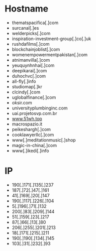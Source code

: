 # Hostname
- thematspacifica[.]com
- surcanal[.]es
- welderpicks[.]com
- inspiration-investment-group[.]co[.]uk
- rushdafilms[.]com
- blockchainjoblist[.]com
- womenempowermentpakistan[.]com
- atnimanvilla[.]com
- yeuquynhnhai[.]com
- deepikarai[.]com
- duhochvc[.]com
- all-fly[.]info
- studiomap[.]kr
- clcindy[.]com
- uglobalfinance[.]com
- oksir.com
- universityplumbinginc.com
- uai.projetosvp.com.br
- www.51wh.top
- macrospazio.it
- peikeshargh[.]com
- cooklawyerllc[.]com
- www[.]meditationmusic[.]shop
- magic-in-china[.]com
- www[.]ikedi[.]info



# IP
- 190[.]171[.]135[.]237
- 187[.]72[.]47[.]161
- 41[.]169[.]20[.]147
- 190[.]117[.]226[.]104
- 5[.]196[.]71[.]132
- 200[.]83[.]209[.]144
- 51[.]159[.]23[.]217
- 87[.]66[.]13[.]80
- 206[.]255[.]201[.]213
- 18[.]171[.]215[.]211
- 190[.]190[.]134[.]145
- 103[.]31[.]232[.]93
